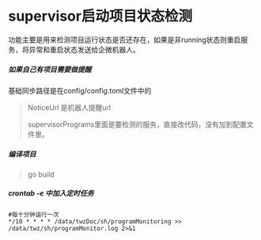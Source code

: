 # supervisor启动项目状态检测

功能主要是用来检测项目运行状态是否还存在，如果是非running状态则重启服务，将异常和重启状态发送给企微机器人。



##### 如果自己有项目需要做提醒

基础同步路径是在config/config.toml文件中的

> NoticeUrl 是机器人提醒url
>
> supervisorPrograms里面是要检测的服务，直接改代码，没有加到配置文件里。



##### 编译项目

> go build

##### crontab -e 中加入定时任务

```shell
#每十分钟运行一次
*/10 * * * * /data/twzDoc/sh/programMonitoring >> /data/twz/sh/programMonitor.log 2>&1
```

